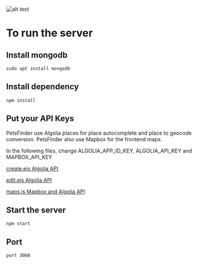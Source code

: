 ![alt text](https://i.imgur.com/bdIR4ik.jpg)

# To run the server

## Install mongodb

```sudo apt install mongodb```

## Install dependency

```npm install```

## Put your API Keys

PetsFinder use Algolia places for place autocomplete and place to geocode conversion.
PetsFinder also use Mapbox for the frontend maps.

In the following files, change ALGOLIA_APP_ID_KEY, ALGOLIA_API_KEY and MAPBOX_API_KEY

[create.ejs Algolia API](https://github.com/fdardenne/PetsFinder/blob/master/views/post/create.ejs)

[edit.ejs Algolia API](https://github.com/fdardenne/PetsFinder/blob/master/views/post/edit.ejs)

[maps.js Mapbox and Algolia API](https://github.com/fdardenne/PetsFinder/blob/master/public/js/maps.js)


## Start the server

```npm start```

## Port

```port 3000```

